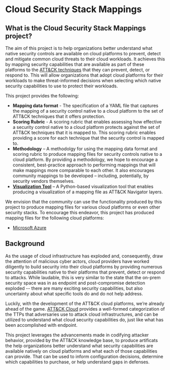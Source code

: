 # Cloud Security Stack Mappings

## What is the Cloud Security Stack Mappings project?

The aim of this project is to help organizations better understand what native security controls are available on cloud platforms to prevent, detect and mitigate common cloud threats to their cloud workloads.  It achieves this by mapping security capabilities that are available as part of these platforms to the [ATT&CK techniques](https://attack.mitre.org/matrices/enterprise/) that they can prevent, detect, or respond to. This will allow organizations that adopt cloud platforms for their workloads to make threat-informed decisions when selecting which native security capabilities to use to protect their workloads. 

This project provides the following:
- **Mapping data format** - The specification of a YAML file that captures the mapping of a security control native to a cloud platform to the set of ATT&CK techniques that it offers protection.
- **Scoring Rubric** - A scoring rubric that enables assessing how effective a security control native to a cloud platform protects against the set of ATT&CK techniques that it is mapped to.  This scoring rubric enables providing a score for each technique that the security control is mapped to.
- **Methodology** – A methodolgy for using the mapping data format and scoring rubric to produce mapping files for security controls native to a cloud platform.  By providing a methodology, we hope to encourage a consistent, best-practice approach to performing mappings that will make mappings more comparable to each other. It also encourages community mappings to be developed – including, potentially, by security vendors themselves.
- **[Visualization Tool](tools/)** – A Python-based visualization tool that enables producing a visualization of a mapping file as ATT&CK Navigator layers.

We envision that the community can use the functionality produced by this project to produce mapping files for various cloud platforms or even other security stacks.  To encourage this endeavor, this project has produced mapping files for the following cloud platforms:
- [Microsoft Azure](mappings/Azure/)

## Background

As the usage of cloud infrastructure has exploded and, consequently, draw the attention of malicious cyber actors, cloud providers have worked diligently to build security into their cloud platforms by providing numerous security capabilities native to their platforms that prevent, detect or respond to attacks. While laudable, this is very similar to the state that the on-prem security space was in as endpoint and post-compromise detection exploded -- there are many exciting security capabilities, but also uncertainty about what specific tools do and do not help address.

Luckily, with the development of the ATT&CK cloud platforms, we’re already ahead of the game.  [ATT&CK Cloud](https://attack.mitre.org/matrices/enterprise/cloud/)  provides a well-formed categorization of the TTPs that adversaries use to attack cloud infrastructures, and can be utilized to understand what cloud security capabilities do, just like what has been accomplished with endpoint.

This project leverages the advancements made in codifying attacker behavior, provided by the ATT&CK knowledge base, to produce artificats the help organizations better understand what security capabilities are available natively on cloud platforms and what each of those capabilities can provide. That can be used to inform configuration decisions, determine which capabilities to purchase, or help understand gaps in defenses.
